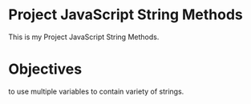 # Project JavaScript String Methods

This is my Project JavaScript String Methods.

# Objectives

to use multiple variables to contain variety of strings.
